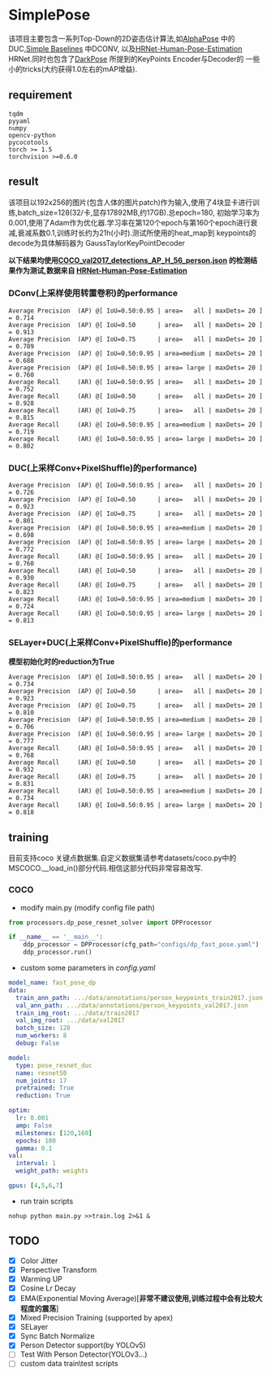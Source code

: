 # SimplePose
该项目主要包含一系列Top-Down的2D姿态估计算法,如[AlphaPose](https://github.com/MVIG-SJTU/AlphaPose) 中的DUC,[Simple Baselines](https://arxiv.org/abs/1804.06208) 中DCONV,
以及[HRNet-Human-Pose-Estimation](https://github.com/HRNet/HRNet-Human-Pose-Estimation) HRNet.同时也包含了[DarkPose](https://github.com/ilovepose/DarkPose) 所提到的KeyPoints Encoder与Decoder的
一些小的tricks(大约获得1.0左右的mAP增益).


## requirement
```text
tqdm
pyyaml
numpy
opencv-python
pycocotools
torch >= 1.5
torchvision >=0.6.0
```
## result
该项目以192x256的图片(包含人体的图片patch)作为输入,使用了4块显卡进行训练,batch_size=128(32/卡,显存17892MB,约17GB).总epoch=180,
初始学习率为0.001,使用了Adam作为优化器.学习率在第120个epoch与第160个epoch进行衰减,衰减系数0.1,训练时长约为21h(小时).测试所使用的heat_map到
keypoints的decode为具体解码器为 GaussTaylorKeyPointDecoder

**以下结果均使用[COCO_val2017_detections_AP_H_56_person.json](https://drive.google.com/drive/folders/1fRUDNUDxe9fjqcRZ2bnF_TKMlO0nB_dk?usp=sharing) 的检测结果作为测试,数据来自
[HRNet-Human-Pose-Estimation](https://github.com/HRNet/HRNet-Human-Pose-Estimation)**

### DConv(上采样使用转置卷积)的performance
```shell script
Average Precision  (AP) @[ IoU=0.50:0.95 | area=   all | maxDets= 20 ] = 0.714
Average Precision  (AP) @[ IoU=0.50      | area=   all | maxDets= 20 ] = 0.913
Average Precision  (AP) @[ IoU=0.75      | area=   all | maxDets= 20 ] = 0.789
Average Precision  (AP) @[ IoU=0.50:0.95 | area=medium | maxDets= 20 ] = 0.688
Average Precision  (AP) @[ IoU=0.50:0.95 | area= large | maxDets= 20 ] = 0.760
Average Recall     (AR) @[ IoU=0.50:0.95 | area=   all | maxDets= 20 ] = 0.752
Average Recall     (AR) @[ IoU=0.50      | area=   all | maxDets= 20 ] = 0.928
Average Recall     (AR) @[ IoU=0.75      | area=   all | maxDets= 20 ] = 0.815
Average Recall     (AR) @[ IoU=0.50:0.95 | area=medium | maxDets= 20 ] = 0.719
Average Recall     (AR) @[ IoU=0.50:0.95 | area= large | maxDets= 20 ] = 0.802
```
### DUC(上采样Conv+PixelShuffle)的performance)
```shell script
Average Precision  (AP) @[ IoU=0.50:0.95 | area=   all | maxDets= 20 ] = 0.726
Average Precision  (AP) @[ IoU=0.50      | area=   all | maxDets= 20 ] = 0.923
Average Precision  (AP) @[ IoU=0.75      | area=   all | maxDets= 20 ] = 0.801
Average Precision  (AP) @[ IoU=0.50:0.95 | area=medium | maxDets= 20 ] = 0.698
Average Precision  (AP) @[ IoU=0.50:0.95 | area= large | maxDets= 20 ] = 0.772
Average Recall     (AR) @[ IoU=0.50:0.95 | area=   all | maxDets= 20 ] = 0.760
Average Recall     (AR) @[ IoU=0.50      | area=   all | maxDets= 20 ] = 0.930
Average Recall     (AR) @[ IoU=0.75      | area=   all | maxDets= 20 ] = 0.823
Average Recall     (AR) @[ IoU=0.50:0.95 | area=medium | maxDets= 20 ] = 0.724
Average Recall     (AR) @[ IoU=0.50:0.95 | area= large | maxDets= 20 ] = 0.813
```
### SELayer+DUC(上采样Conv+PixelShuffle)的performance
**模型初始化时的reduction为True**
```shell script
Average Precision  (AP) @[ IoU=0.50:0.95 | area=   all | maxDets= 20 ] = 0.734
Average Precision  (AP) @[ IoU=0.50      | area=   all | maxDets= 20 ] = 0.923
Average Precision  (AP) @[ IoU=0.75      | area=   all | maxDets= 20 ] = 0.810
Average Precision  (AP) @[ IoU=0.50:0.95 | area=medium | maxDets= 20 ] = 0.706
Average Precision  (AP) @[ IoU=0.50:0.95 | area= large | maxDets= 20 ] = 0.777
Average Recall     (AR) @[ IoU=0.50:0.95 | area=   all | maxDets= 20 ] = 0.768
Average Recall     (AR) @[ IoU=0.50      | area=   all | maxDets= 20 ] = 0.932
Average Recall     (AR) @[ IoU=0.75      | area=   all | maxDets= 20 ] = 0.831
Average Recall     (AR) @[ IoU=0.50:0.95 | area=medium | maxDets= 20 ] = 0.734
Average Recall     (AR) @[ IoU=0.50:0.95 | area= large | maxDets= 20 ] = 0.818
```


## training
目前支持coco 关键点数据集.自定义数据集请参考datasets/coco.py中的MSCOCO.__load_in()部分代码.相信这部分代码非常容易改写.

### COCO
* modify main.py (modify config file path)
```python
from processors.dp_pose_resnet_solver import DPProcessor

if __name__ == '__main__':
    ddp_processor = DPProcessor(cfg_path="configs/dp_fast_pose.yaml")
    ddp_processor.run()

```
* custom some parameters in *config.yaml*
```yaml
model_name: fast_pose_dp
data:
  train_ann_path: .../data/annotations/person_keypoints_train2017.json
  val_ann_path: .../data/annotations/person_keypoints_val2017.json
  train_img_root: .../data/train2017
  val_img_root: .../data/val2017
  batch_size: 128
  num_workers: 8
  debug: False

model:
  type: pose_resnet_duc
  name: resnet50
  num_joints: 17
  pretrained: True
  reduction: True

optim:
  lr: 0.001
  amp: False
  milestones: [120,160]
  epochs: 180
  gamma: 0.1
val:
  interval: 1
  weight_path: weights

gpus: [4,5,6,7]

```
* run train scripts
```shell script
nohup python main.py >>train.log 2>&1 &
```

## TODO
- [x] Color Jitter
- [x] Perspective Transform
- [x] Warming UP
- [x] Cosine Lr Decay
- [x] EMA(Exponential Moving Average)[**非常不建议使用,训练过程中会有比较大程度的震荡**]
- [x] Mixed Precision Training (supported by apex)
- [x] SELayer
- [x] Sync Batch Normalize
- [x] Person Detector support(by YOLOv5)
- [ ] Test With Person Detector(YOLOv3...)
- [ ] custom data train\test scripts
